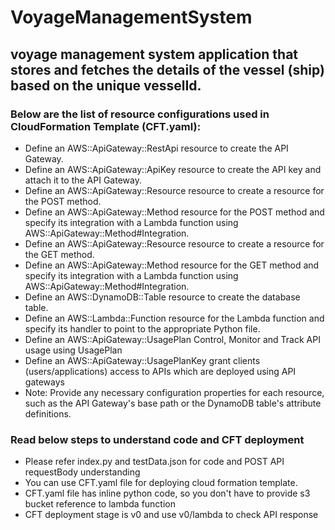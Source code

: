 # VoyageManagementSystem
## voyage management system application that stores and fetches the details of the vessel (ship) based on the unique vesselId.

### Below are the list of resource configurations used in CloudFormation Template (CFT.yaml):

* Define an AWS::ApiGateway::RestApi resource to create the API Gateway.
* Define an AWS::ApiGateway::ApiKey resource to create the API key and attach it to the API Gateway.
* Define an AWS::ApiGateway::Resource resource to create a resource for the POST method.
* Define an AWS::ApiGateway::Method resource for the POST method and specify its integration with a Lambda function using AWS::ApiGateway::Method#Integration.
* Define an AWS::ApiGateway::Resource resource to create a resource for the GET method.
* Define an AWS::ApiGateway::Method resource for the GET method and specify its integration with a Lambda function using AWS::ApiGateway::Method#Integration.
* Define an AWS::DynamoDB::Table resource to create the database table.
* Define an AWS::Lambda::Function resource for the Lambda function and specify its handler to point to the appropriate Python file.
* Define an AWS::ApiGateway::UsagePlan Control, Monitor and Track API usage using UsagePlan
* Define an AWS::ApiGateway::UsagePlanKey grant clients (users/applications) access to APIs which are deployed using API gateways
* Note: Provide any necessary configuration properties for each resource, such as the API Gateway's base path or the DynamoDB table's attribute definitions.

### Read below steps to understand code and CFT deployment
* Please refer index.py and testData.json for code and POST API requestBody understanding
* You can use CFT.yaml file for deploying cloud formation template.
* CFT.yaml file has inline python code, so you don't have to provide s3 bucket reference to lambda function
* CFT deployment stage is v0 and use v0/lambda to check API response
